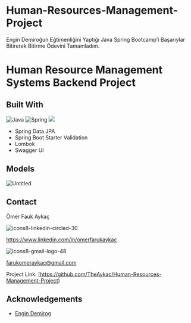 # Human-Resources-Management-Project
Engin Demiroğun Eğtimenliğini Yaptığı Java Spring Bootcamp'i Başarıylar Bitirerek Bitirme Ödevini Tamamladım.

# Human Resource Management Systems Backend Project

## Built With

![Java](https://img.shields.io/badge/java-%23ED8B00.svg?style=for-the-badge&logo=java&logoColor=white) ![Spring](https://img.shields.io/badge/spring-%236DB33F.svg?style=for-the-badge&logo=spring&logoColor=white) ![](https://img.shields.io/badge/PostgreSQL-316192?style=for-the-badge&logo=postgresql&logoColor=white)

- Spring Data JPA
- Spring Boot Starter Validation
- Lombok
- Swagger UI


## Models



![Untitled](https://user-images.githubusercontent.com/101461108/181654852-f75146b1-90d7-4810-ad5e-5dd8b3959ac2.png)





## Contact

Ömer Fauk Aykaç 

![icons8-linkedin-circled-30](https://user-images.githubusercontent.com/101461108/181654478-86876454-bbef-4a03-bcf4-da44ee71db73.png)


https://www.linkedin.com/in/omerfarukaykac



![icons8-gmail-logo-48](https://user-images.githubusercontent.com/101461108/181654646-467fd580-61ff-43a6-9b09-869ce36500b9.png)



farukomeraykac@gmail.com





Project Link: [https://github.com/TheAykac/Human-Resources-Management-Project)

## Acknowledgements

- [Engin Demirog](https://www.linkedin.com/in/engindemirog)
